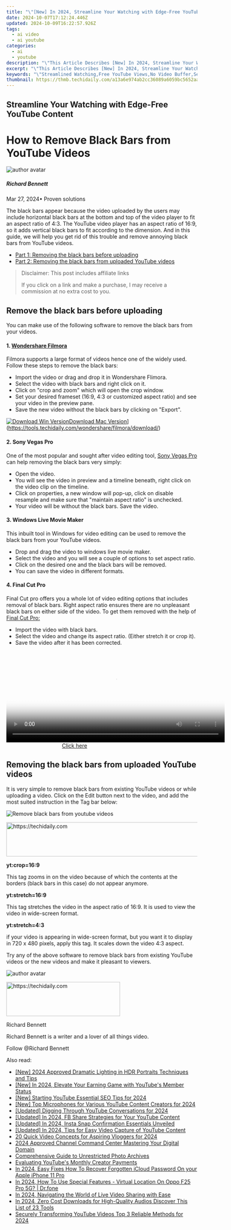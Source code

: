 ```yaml
---
title: "\"[New] In 2024, Streamline Your Watching with Edge-Free YouTube Content\""
date: 2024-10-07T17:12:24.446Z
updated: 2024-10-09T16:22:57.926Z
tags:
  - ai video
  - ai youtube
categories:
  - ai
  - youtube
description: "\"This Article Describes [New] In 2024, Streamline Your Watching with Edge-Free YouTube Content\""
excerpt: "\"This Article Describes [New] In 2024, Streamline Your Watching with Edge-Free YouTube Content\""
keywords: "\"Streamlined Watching,Free YouTube Views,No Video Buffer,Seamless Content Access,Uninterrupted Videos,Ad-Free Experience,Direct Streaming\""
thumbnail: https://thmb.techidaily.com/a13a6e974ab2cc36089a6059bc5652aa7fea0848996089325ea48fd7dd51fd22.jpg
---
```


## Streamline Your Watching with Edge-Free YouTube Content

# How to Remove Black Bars from YouTube Videos

![author avatar](https://images.wondershare.com/filmora/article-images/richard-bennett.jpg)

##### Richard Bennett

 Mar 27, 2024• Proven solutions

 The black bars appear because the video uploaded by the users may include horizontal black bars at the bottom and top of the video player to fit an aspect ratio of 4:3\. The YouTube video player has an aspect ratio of 16:9, so it adds vertical black bars to fit according to the dimension. And in this guide, we will help you get rid of this trouble and remove annoying black bars from YouTube videos.

* [Part 1: Removing the black bars before uploading](#part1)
* [Part 2: Removing the black bars from uploaded YouTube videos](#part2)

>  Disclaimer: This post includes affiliate links
>
>  If you click on a link and make a purchase, I may receive a commission at no extra cost to you.
>

## Remove the black bars before uploading

 You can make use of the following software to remove the black bars from your videos.

#### 1\. [Wondershare Filmora](https://tools.techidaily.com/wondershare/filmora/download/)

 Filmora supports a large format of videos hence one of the widely used. Follow these steps to remove the black bars:

* Import the video or drag and drop it in Wondershare Flimora.
* Select the video with black bars and right click on it.
* Click on "crop and zoom" which will open the crop window.
* Set your desired frameset (16:9, 4:3 or customized aspect ratio) and see your video in the preview pane.
* Save the new video without the black bars by clicking on "Export".

[![Download Win Version](https://images.wondershare.com/filmora/guide/download-btn-win.jpg)](https://tools.techidaily.com/wondershare/filmora/download/)[Download Mac Version](https://images.wondershare.com/filmora/guide/download-btn-mac.jpg)](https://tools.techidaily.com/wondershare/filmora/download/)

#### 2\.  Sony Vegas Pro

 One of the most popular and sought after video editing tool, [Sony Vegas Pro](https://tools.techidaily.com/wondershare/filmora/download/) can help removing the black bars very simply:

* Open the video.
* You will see the video in preview and a timeline beneath, right click on the video clip on the timeline.
* Click on properties, a new window will pop-up, click on disable resample and make sure that "maintain aspect ratio" is unchecked.
* Your video will be without the black bars. Save the video.

#### 3\.  Windows Live Movie Maker

 This inbuilt tool in Windows for video editing can be used to remove the black bars from your YouTube videos.

* Drop and drag the video to windows live movie maker.
* Select the video and you will see a couple of options to set aspect ratio.
* Click on the desired one and the black bars will be removed.
* You can save the video in different formats.

#### 4\.  Final Cut Pro

 Final Cut pro offers you a whole lot of video editing options that includes removal of black bars. Right aspect ratio ensures there are no unpleasant black bars on either side of the video. To get them removed with the help of [Final Cut Pro:](https://tools.techidaily.com/wondershare/filmora/download/)

* Import the video with black bars.
* Select the video and change its aspect ratio. (Either stretch it or crop it).
* Save the video after it has been corrected.

<!-- affiliate ads begin -->
<span id="1983539">
					<video width="576" height="240" style="cursor:pointer"
           poster="//a.impactradius-go.com/display-clicktoplayimage/1983539.png"
           onclick="if(!this.playClicked){this.play();this.setAttribute('controls',true);this.playClicked=true;}">
	   <source src="//a.impactradius-go.com/display-ad/22993-1983539">
	   <img src="//a.impactradius-go.com/display-clicktoplayimage/1983539.png" style="border: none; height: 100%; width: 100%; object-fit: contain">
	</video>
	<div style="width:360px;text-align:center"><a href="javascript:window.open(decodeURIComponent('https%3A%2F%2Fhomestyler.sjv.io%2Fc%2F5597632%2F1983539%2F22993'), '_blank');void(0);">Click here</a></div>
</span>
<img height="0" width="0" src="https://imp.pxf.io/i/5597632/1983539/22993" style="position:absolute;visibility:hidden;" border="0" />
<!-- affiliate ads end -->

## Removing the black bars from uploaded YouTube videos

 It is very simple to remove black bars from existing YouTube videos or while uploading a video. Click on the Edit button next to the video, and add the most suited instruction in the Tag bar below:

![Remove black bars from youtube videos](https://images.wondershare.com/filmora/article-images/remove-black-bars-from-youtube.jpg)

<!-- affiliate ads begin -->
<a href="https://appsumo.8odi.net/c/5597632/2123740/7443" target="_top" id="2123740">
  <img src="//a.impactradius-go.com/display-ad/7443-2123740" border="0" alt="https://techidaily.com" width="728" height="90"/>
</a>
<img height="0" width="0" src="https://appsumo.8odi.net/i/5597632/2123740/7443" style="position:absolute;visibility:hidden;" border="0" />
<!-- affiliate ads end -->

 **yt:crop=16:9**

 This tag zooms in on the video because of which the contents at the borders (black bars in this case) do not appear anymore.

 **yt:stretch=16:9**

 This tag stretches the video in the aspect ratio of 16:9\. It is used to view the video in wide-screen format.

 **yt:stretch=4:3**

 if your video is appearing in wide-screen format, but you want it to display in 720 x 480 pixels, apply this tag. It scales down the video 4:3 aspect.

 Try any of the above software to remove black bars from existing YouTube videos or the new videos and make it pleasant to viewers.

![author avatar](https://images.wondershare.com/filmora/article-images/richard-bennett.jpg)

<!-- affiliate ads begin -->
<a href="https://25home.pxf.io/c/5597632/2148644/16836" target="_top" id="2148644">
  <img src="//a.impactradius-go.com/display-ad/16836-2148644" border="0" alt="https://techidaily.com" width="300" height="90"/>
</a>
<img height="0" width="0" src="https://25home.pxf.io/i/5597632/2148644/16836" style="position:absolute;visibility:hidden;" border="0" />
<!-- affiliate ads end -->

Richard Bennett

Richard Bennett is a writer and a lover of all things video.

Follow @Richard Bennett

<ins class="adsbygoogle"
     style="display:block"
     data-ad-format="autorelaxed"
     data-ad-client="ca-pub-7571918770474297"
     data-ad-slot="1223367746"></ins>

<ins class="adsbygoogle"
     style="display:block"
     data-ad-client="ca-pub-7571918770474297"
     data-ad-slot="8358498916"
     data-ad-format="auto"
     data-full-width-responsive="true"></ins>

<span class="atpl-alsoreadstyle">Also read:</span>
<div><ul>
<li><a href="https://article-knowledge.techidaily.com/new-2024-approved-dramatic-lighting-in-hdr-portraits-techniques-and-tips/"><u>[New] 2024 Approved Dramatic Lighting in HDR Portraits Techniques and Tips</u></a></li>
<li><a href="https://youtube-lab.techidaily.com/n-2024-elevate-your-earning-game-with-youtubes-member-status/"><u>[New] In 2024, Elevate Your Earning Game with YouTube's Member Status</u></a></li>
<li><a href="https://youtube-lab.techidaily.com/tarting-youtube-essential-seo-tips-for-2024/"><u>[New] Starting YouTube Essential SEO Tips for 2024</u></a></li>
<li><a href="https://youtube-lab.techidaily.com/op-microphones-for-various-youtube-content-creators-for-2024/"><u>[New] Top Microphones for Various YouTube Content Creators for 2024</u></a></li>
<li><a href="https://youtube-lab.techidaily.com/ed-digging-through-youtube-conversations-for-2024/"><u>[Updated] Digging Through YouTube Conversations for 2024</u></a></li>
<li><a href="https://youtube-lab.techidaily.com/ed-in-2024-fb-share-strategies-for-your-youtube-content/"><u>[Updated] In 2024, FB Share Strategies for Your YouTube Content</u></a></li>
<li><a href="https://instagram-clips.techidaily.com/updated-in-2024-insta-snap-confirmation-essentials-unveiled/"><u>[Updated] In 2024, Insta Snap Confirmation Essentials Unveiled</u></a></li>
<li><a href="https://visual-screen-recording.techidaily.com/updated-in-2024-tips-for-easy-video-capture-of-youtube-content/"><u>[Updated] In 2024, Tips for Easy Video Capture of YouTube Content</u></a></li>
<li><a href="https://extra-lessons.techidaily.com/20-quick-video-concepts-for-aspiring-vloggers-for-2024/"><u>20 Quick Video Concepts for Aspiring Vloggers for 2024</u></a></li>
<li><a href="https://youtube-tips.techidaily.com/approved-channel-command-center-mastering-your-digital-domain/"><u>2024 Approved Channel Command Center Mastering Your Digital Domain</u></a></li>
<li><a href="https://fox-links.techidaily.com/comprehensive-guide-to-unrestricted-photo-archives/"><u>Comprehensive Guide to Unrestricted Photo Archives</u></a></li>
<li><a href="https://youtube-lab.techidaily.com/ating-youtubes-monthly-creator-payments/"><u>Evaluating YouTube's Monthly Creator Payments</u></a></li>
<li><a href="https://activate-lock.techidaily.com/in-2024-easy-fixes-how-to-recover-forgotten-icloud-password-on-your-apple-iphone-11-pro-by-drfone-ios/"><u>In 2024, Easy Fixes How To Recover Forgotten iCloud Password On your Apple iPhone 11 Pro</u></a></li>
<li><a href="https://phone-solutions.techidaily.com/in-2024-how-to-use-special-features-virtual-location-on-oppo-f25-pro-5g-drfone-by-drfone-virtual-android/"><u>In 2024, How To Use Special Features - Virtual Location On Oppo F25 Pro 5G? | Dr.fone</u></a></li>
<li><a href="https://youtube-help.techidaily.com/in-2024-navigating-the-world-of-live-video-sharing-with-ease/"><u>In 2024, Navigating the World of Live Video Sharing with Ease</u></a></li>
<li><a href="https://youtube-lab.techidaily.com/24-zero-cost-downloads-for-high-quality-audios-discover-this-list-of-23-tools/"><u>In 2024, Zero Cost Downloads for High-Quality Audios Discover This List of 23 Tools</u></a></li>
<li><a href="https://youtube-lab.techidaily.com/ely-transforming-youtube-videos-top-3-reliable-methods-for-2024/"><u>Securely Transforming YouTube Videos Top 3 Reliable Methods for 2024</u></a></li>
</ul></div>

